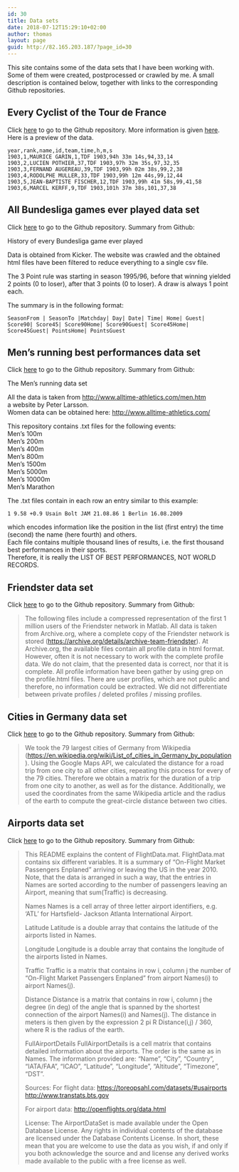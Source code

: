```yaml
---
id: 30
title: Data sets
date: 2018-07-12T15:29:10+02:00
author: thomas
layout: page
guid: http://82.165.203.187/?page_id=30
---
```

This site contains some of the data sets that I have been working with. Some of them were created, postprocessed or crawled by me. A small description is contained below, together with links to the corresponding Github repositories.

## Every Cyclist of the Tour de France

Click [here](https://github.com/camminady/LeTourDataSet) to go to the Github repository. More information is given [here](http://www.camminady.org/every-cyclist-of-the-tour-de-france-in-a-single-csv-file/). Here is a preview of the data.

```
year,rank,name,id,team,time,h,m,s  
1903,1,MAURICE GARIN,1,TDF 1903,94h 33m 14s,94,33,14  
1903,2,LUCIEN POTHIER,37,TDF 1903,97h 32m 35s,97,32,35  
1903,3,FERNAND AUGEREAU,39,TDF 1903,99h 02m 38s,99,2,38  
1903,4,RODOLPHE MULLER,33,TDF 1903,99h 12m 44s,99,12,44  
1903,5,JEAN-BAPTISTE FISCHER,12,TDF 1903,99h 41m 58s,99,41,58  
1903,6,MARCEL KERFF,9,TDF 1903,101h 37m 38s,101,37,38
```

## All Bundesliga games ever played data set

Click [here](https://github.com/camminady/AllBundesligaGamesEver) to go to the Github repository. Summary from Github:

History of every Bundesliga game ever played

Data is obtained from Kicker. The website was crawled and the obtained html files have been filtered to reduce everything to a single csv file.
 
The 3 Point rule was starting in season 1995/96, before that winning yielded 2 points (0 to loser), after that 3 points (0 to loser). A draw is always 1 point each.
 
The summary is in the following format:

```
SeasonFrom | SeasonTo |Matchday| Day| Date| Time| Home| Guest| Score90| Score45| Score90Home| Score90Guest| Score45Home| Score45Guest| PointsHome| PointsGuest
```

## Men&#8217;s running best performances data set

Click [here](https://github.com/camminady/MensRunningDataSet) to go to the Github repository. Summary from Github:

The Men&#8217;s running data set
 
All the data is taken from http://www.alltime-athletics.com/men.htm  
a website by Peter Larsson.  
Women data can be obtained here: http://www.alltime-athletics.com/

This repository contains .txt files for the following events:  
Men&#8217;s 100m  
Men&#8217;s 200m  
Men&#8217;s 400m  
Men&#8217;s 800m  
Men&#8217;s 1500m  
Men&#8217;s 5000m  
Men&#8217;s 10000m  
Men&#8217;s Marathon

The .txt files contain in each row an entry similar to this example:  
```
1 9.58 +0.9 Usain Bolt JAM 21.08.86 1 Berlin 16.08.2009  
```
which encodes information like the position in the list (first entry) the time (second) the name (here fourth) and others.  
Each file contains multiple thousand lines of results, i.e. the first thousand best performances in their sports.  
Therefore, it is really the LIST OF BEST PERFORMANCES, NOT WORLD RECORDS.

## Friendster data set

Click [here](https://github.com/camminady/FriendsterDataSet) to go to the Github repository. Summary from Github:

> The following files include a compressed representation of the first 1 million users of the Friendster network in Matlab. All data is taken from Archive.org, where a complete copy of the Friendster network is stored (<a href="https://archive.org/details/archive-team-friendster" rel="nofollow">https://archive.org/details/archive-team-friendster</a>). At Archive.org, the available files contain all profile data in html format. However, often it is not necessary to work with the complete profile data. We do not claim, that the presented data is correct, nor that it is complete. All profile information have been gather by using grep on the profile.html files. There are user profiles, which are not public and therefore, no information could be extracted. We did not differentiate between private profiles / deleted profiles / missing profiles.


## Cities in Germany data set

Click [here](https://github.com/camminady/CitiesGermanyDataSet) to go to the Github repository. Summary from Github:

> We took the 79 largest cities of Germany from Wikipedia (<a href="https://en.wikipedia.org/wiki/List_of_cities_in_Germany_by_population" rel="nofollow">https://en.wikipedia.org/wiki/List_of_cities_in_Germany_by_population</a>). Using the Google Maps API, we calculated the distance for a road trip from one city to all other cities, repeating this process for every of the 79 cities. Therefore we obtain a matrix for the duration of a trip from one city to another, as well as for the distance. Additionally, we used the coordinates from the same Wikipedia article and the radius of the earth to compute the great-circle distance between two cities.

## Airports data set

Click [here](https://github.com/camminady/AirportDataSet) to go to the Github repository. Summary from Github:

> This README explains the content of FlightData.mat. FlightData.mat contains six different variables. It is a summary of &#8220;On-Flight Market Passengers Enplaned&#8221; arriving or leaving the US in the year 2010. Note, that the data is arranged in such a way, that the entries in Names are sorted according to the number of passengers leaving an Airport, meaning that sum(Traffic) is decreasing.
> 
> Names Names is a cell array of three letter airport identifiers, e.g. &#8216;ATL&#8217; for Hartsfield- Jackson Atlanta International Airport.
> 
> Latitude Latitude is a double array that contains the latitude of the airports listed in Names.
> 
> Longitude Longitude is a double array that contains the longitude of the airports listed in Names.
> 
> Traffic Traffic is a matrix that contains in row i, column j the number of &#8220;On-Flight Market Passengers Enplaned&#8221; from airport Names(i) to airport Names(j).
> 
> Distance Distance is a matrix that contains in row i, column j the degree (in deg) of the angle that is spanned by the shortest connection of the airport Names(i) and Names(j). The distance in meters is then given by the expression 2 pi R Distance(i,j) / 360, where R is the radius of the earth.
> 
> FullAirportDetails FullAirportDetails is a cell matrix that contains detailed information about the airports. The order is the same as in Names. The information provided are: &#8220;Name&#8221;, &#8220;City&#8221;, &#8220;Country&#8221;, &#8220;IATA/FAA&#8221;, &#8220;ICAO&#8221;, &#8220;Latitude&#8221;, &#8220;Longitude&#8221;, &#8220;Altitude&#8221;, &#8220;Timezone&#8221;, &#8220;DST&#8221;.
> 
> Sources: For flight data: <a href="https://toreopsahl.com/datasets/#usairports" rel="nofollow">https://toreopsahl.com/datasets/#usairports</a> <a href="http://www.transtats.bts.gov" rel="nofollow">http://www.transtats.bts.gov</a>
> 
> For airport data: <a href="http://openflights.org/data.html" rel="nofollow">http://openflights.org/data.html</a>
> 
> License: The AirportDataSet is made available under the Open Database License. Any rights in individual contents of the database are licensed under the Database Contents License. In short, these mean that you are welcome to use the data as you wish, if and only if you both acknowledge the source and and license any derived works made available to the public with a free license as well.
